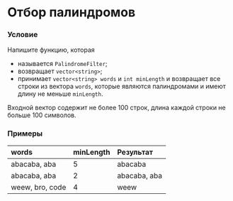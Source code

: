 # Отбор палиндромов

### Условие
 
Напишите функцию, которая

* называется `PalindromeFilter`;
* возвращает `vector<string>`;
* принимает `vector<string> words` и `int minLength` и возвращает все строки из вектора `words`, которые являются палиндромами и имеют длину не меньше `minLength`.

Входной вектор содержит не более 100 строк, длина каждой строки не больше 100 символов.

### Примеры

words           | minLength | Результат
:-------------- | :-------- | :--------
abacaba, aba    | 5         | abacaba
abacaba, aba    | 2         | abacaba, aba
weew, bro, code | 4         | weew